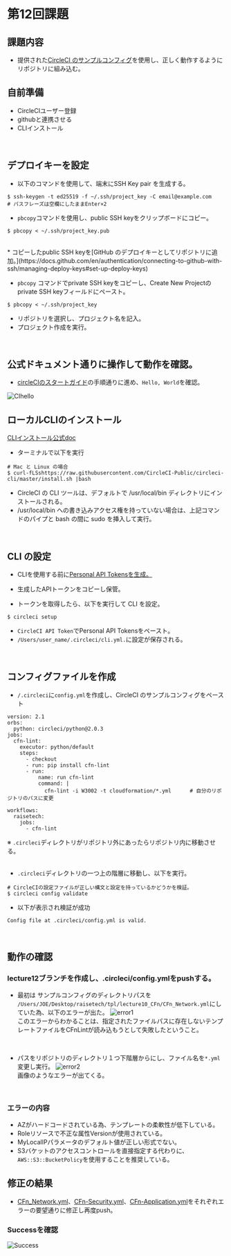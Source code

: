 # 第12回課題

## 課題内容
* 提供された[CircleCI のサンプルコンフィグ](https://github.com/MasatoshiMizumoto/raisetech_documents/tree/main/aws/samples/circleci)を使用し、正しく動作するようにリポジトリに組み込む。


## 自前準備
* CircleCIユーザー登録
* githubと連携させる
* CLIインストール  
<br>


## デプロイキーを設定  

 * 以下のコマンドを使用して、端末にSSH Key pair を生成する。
```  
$ ssh-keygen -t ed25519 -f ~/.ssh/project_key -C email@example.com
# パスフレーズは空欄にしたままEnter×2
```  

 * `pbcopy`コマンドを使用し、public SSH keyをクリップボードにコピー。
```
$ pbcopy < ~/.ssh/project_key.pub
```  
<br>
 * コピーしたpublic SSH keyを[GitHub のデプロイキーとしてリポジトリに追加。](https://docs.github.com/en/authentication/connecting-to-github-with-ssh/managing-deploy-keys#set-up-deploy-keys)  
<br>

 * `pbcopy` コマンドでprivate SSH keyをコピーし、Create New Projectのprivate SSH keyフィールドにペースト。
```
$ pbcopy < ~/.ssh/project_key
```  
 * リポジトリを選択し、プロジェクト名を記入。
 * プロジェクト作成を実行。
<br>
	
## 公式ドキュメント通りに操作して動作を確認。
 * [circleCIのスタートガイド](https://circleci.com/docs/ja/getting-started/)の手順通りに進め、`Hello, World`を確認。

![CIhello](./img/lecture12/CIhello.png)  

## ローカルCLIのインストール  
[CLIインストール公式doc](https://circleci.com/docs/ja/local-cli/)
* ターミナルで以下を実行
```
# Mac と Linux の場合
$ curl-fLSshttps://raw.githubusercontent.com/CircleCI-Public/circleci-cli/master/install.sh |bash
```
 *  CircleCI の CLI ツールは、デフォルトで /usr/local/bin ディレクトリにインストールされる。
 *  /usr/local/bin への書き込みアクセス権を持っていない場合は、上記コマンドのパイプと bash の間に sudo を挿入して実行。  
<br>

## CLI の設定
 * CLIを使用する前に[Personal API Tokensを生成。](https://app.circleci.com/settings/user/tokens)
 * 生成したAPIトークンをコピーし保管。

 * トークンを取得したら、以下を実行して CLI を設定。
```
$ circleci setup
```
* `CircleCI API Token`でPersonal API Tokensをペースト。
* `/Users/user_name/.circleci/cli.yml.`に設定が保存される。  
<br>

## コンフィグファイルを作成
 * `/.circleci`に`config.yml`を作成し、CircleCI のサンプルコンフィグをペースト
```
version: 2.1
orbs:
  python: circleci/python@2.0.3
jobs:
  cfn-lint:
    executor: python/default
    steps:
      - checkout
      - run: pip install cfn-lint
      - run:
          name: run cfn-lint
          command: |
            cfn-lint -i W3002 -t cloudformation/*.yml      # 自分のリポジトリのパスに変更

workflows:
  raisetech:
    jobs:
      - cfn-lint

```
※  `.circleci`ディレクトリがリポジトリ外にあったらリポジトリ内に移動させる。  
<br>  

 * `.circleci`ディレクトリの一つ上の階層に移動し、以下を実行。
```
# CircleCIの設定ファイルが正しい構文と設定を持っているかどうかを検証。
$ circleci config validate
```

 * 以下が表示され検証が成功
```
Config file at .circleci/config.yml is valid.
```  
<br>

## 動作の確認
### lecture12ブランチを作成し、.circleci/config.ymlをpushする。
 * 最初は サンプルコンフィグのディレクトリパスを `/Users/JOE/Desktop/raisetech/tpl/lecture10_CFn/CFn_Network.yml`にしていた為、以下のエラーが出た。
![error1](./img/lecture12/error1.png)   
このエラーからわかることは、指定されたファイルパスに存在しないテンプレートファイルをCFnLintが読み込もうとして失敗したということ。  
<br>

 * パスをリポジトリのディレクトリ１つ下階層からにし、ファイル名を`*.yml`変更し実行。
![error2](./img/lecture12/error2.png)   
画像のようなエラーが出てくる。
<br>

### エラーの内容
* AZがハードコードされている為、テンプレートの柔軟性が低下している。
* Roleリソースで不正な属性Versionが使用されている。 
* MyLocalIPパラメータのデフォルト値が正しい形式でない。 
* S3バケットのアクセスコントロールを直接指定する代わりに、`AWS::S3::BucketPolicy`を使用することを推奨している。    

## 修正の結果
 * [CFn_Network.yml](./tpl/lecture10_CFn/CFn_Network.yml)、[CFn-Security.yml](./tpl/lecture10_CFn/CFn-Security.yml)、[CFn-Application.yml](./tpl/lecture10_CFn/CFn-Application.yml)をそれぞれエラーの要望通りに修正し再度push。
### Successを確認
![Success](./img/lecture12/Success.png)   
